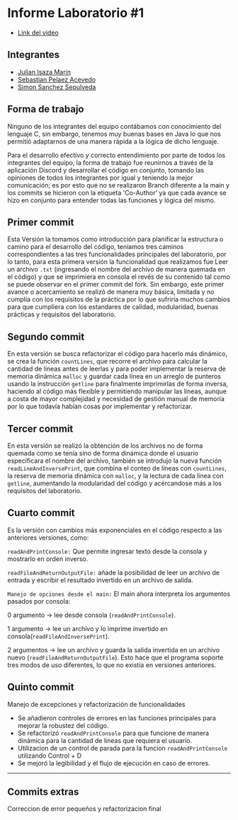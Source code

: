 
# Informe Laboratorio #1


* [Link del video](https://youtu.be/uF3XIhZgMqU)

##                  Integrantes

- [Julian Isaza Marin](https://github.com/julianisazam)
- [Sebastian Pelaez Acevedo](https://github.com/SPelaez122)
- [Simon Sanchez Sepulveda](https://github.com/Simonsanchezs)


## Forma de trabajo
Ninguno de los integrantes del equipo contábamos con conocimiento del lenguaje C, sin embargo, tenemos muy buenas bases en Java lo que nos permitió adaptarnos de una manera rápida a la lógica de dicho lenguaje. 
 
 Para el desarrollo efectivo y correcto entendimiento por parte de todos los integrantes del equipo, la forma de trabajo fue reunirnos a través de la aplicación Discord y desarrollar el código en conjunto, tomando las opiniones de todos los integrantes por igual y teniendo la mejor comunicación; es por esto que no se realizaron Branch diferente a la main y los commits se hicieron con la etiqueta 'Co-Author' ya que cada avance se hizo en conjunto para entender todas las funciones y lógica del mismo.

 ## Primer commit
 Esta Versión la tomamos como introducción para planificar la estructura o camino para el desarrollo del código, teníamos tres caminos correspondientes a las tres funcionalidades principales del laboratorio, por lo tanto, para esta primera versión la funcionalidad que realizamos fue Leer un archivo `.txt` (ingresando el nombre del archivo de manera quemada en el código) y que se imprimiera en consola el revés de su contenido tal como se puede observar en el primer commit del fork. Sin embargo, este primer avance o acercamiento se realizó de manera muy básica, limitada y no cumplía con los requisitos de la práctica por lo que sufriría muchos cambios para que cumpliera con los estandares de calidad, modularidad, buenas prácticas y requisitos del laboratorio.

 ## Segundo commit
En esta versión se busca refactorizar el código para hacerlo más dinámico, se crea la función `countLines`, que recorre el archivo para calcular la cantidad de líneas antes de leerlas y para poder implementar la reserva de memoria dinámica `malloc` y guardar cada línea en un arreglo de punteros usando la instrucción `getline` para finalmente imprimirlas de forma inversa, haciendo  al código más flexible y permitiendo manipular las líneas, aunque a costa de mayor complejidad y necesidad de gestión manual de memoria por lo que todavía habían cosas por implementar y refactorizar.

## Tercer commit
En esta versión se realizó la obtención de los archivos no de forma quemada como se tenía sino de forma dinámica donde el usuario especificara el nombre del archivo, también se introdujo la nueva función `readLineAndInversePrint`, que combina el conteo de líneas con `countLines`, la reserva de memoria dinámica con `malloc`, y la lectura de cada línea con `getline`, aumentando la modularidad del código y acércandose más a los requisitos del laboratorio.

## Cuarto commit
Es la versión con cambios más exponenciales en el código respecto a las anteriores versiones, como:

`readAndPrintConsole:` Que permite ingresar texto desde la consola y mostrarlo en orden inverso.

`readFileAndReturnOutputFile:` añade la posibilidad de leer un archivo de entrada y escribir el resultado invertido en un archivo de salida.

`Manejo de opciones desde el main:`
El main ahora interpreta los argumentos pasados por consola:

0 argumento → lee desde consola (`readAndPrintConsole`).

1 argumento → lee un archivo y lo imprime invertido en consola(`readFileAndInversePrint`).

2 argumentos → lee un archivo y guarda la salida invertida en un archivo nuevo (`readFileAndReturnOutputFile`).
Esto hace que el programa soporte tres modos de uso diferentes, lo que no existía en versiones anteriores.

## Quinto commit
Manejo de excepciones y refactorización de funcionalidades  
- Se añadieron controles de errores en las funciones principales para mejorar la robustez del código.  
- Se refactorizó `readAndPrintConsole` para que funcione de manera dinámica para la cantidad de lineas que requiera el usuario.  
- Utilizacion de un control de parada para la funcion `readAndPrintConsole` utilizando Control + D
- Se mejoró la legibilidad y el flujo de ejecución en caso de errores.  

---

## Commits extras
Correccion de error pequeños y refactorizacion final

